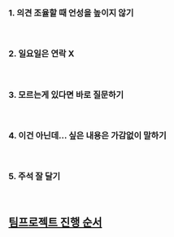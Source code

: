 <h3> 1. 의견 조율할 때 언성을 높이지 않기 </h3><br/>
<h3> 2. 일요일은 연락 X </h3><br/>
<h3> 3. 모르는게 있다면 바로 질문하기 </h3><br/>
<h3> 4. 이건 아닌데... 싶은 내용은 가감없이 말하기 </h3><br/>
<h3> 5. 주석 잘 달기 </h3><br/>

## [팀프로젝트 진행 순서](https://docs.google.com/spreadsheets/d/1o7xDyb1eGY72_eYgpjCF5Iuoph3_9X_zYhoFV4aV6E8/edit?usp=sharing)
